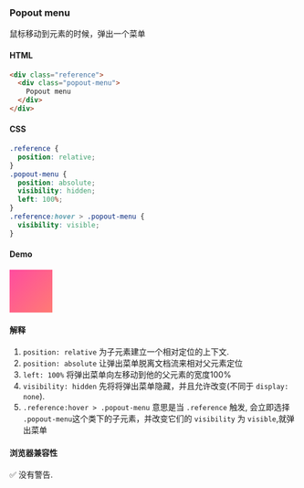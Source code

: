 ### Popout menu

鼠标移动到元素的时候，弹出一个菜单

#### HTML

```html
<div class="reference">
  <div class="popout-menu">
    Popout menu
  </div>
</div>
```

#### CSS

```css
.reference {
  position: relative;
}
.popout-menu {
  position: absolute;
  visibility: hidden;
  left: 100%;
}
.reference:hover > .popout-menu {
  visibility: visible;
}
```

#### Demo

<div class="snippet-demo">
  <div class="snippet-demo__reference">
    <div class="snippet-demo__popout-menu">
      Popout menu
    </div>
  </div>
</div>

<style>
.snippet-demo__reference {
  background: linear-gradient(135deg, #ff4c9f, #ff7b74);
  height: 75px;
  width: 75px;
  position: relative;
  will-change: transform;
}
.snippet-demo__popout-menu {
  position: absolute;
  visibility: hidden;
  left: 100%;
  background: #333;
  color: white;
  font-size: 0.9rem;
  padding: 0.4rem 0.8rem;
  width: 100px;
  text-align: center;
}
.snippet-demo__reference:hover > .snippet-demo__popout-menu {
  visibility: visible;
}
</style>

#### 解释

1. `position: relative` 为子元素建立一个相对定位的上下文.
2. `position: absolute` 让弹出菜单脱离文档流来相对父元素定位
3. `left: 100%` 将弹出菜单向左移动到他的父元素的宽度100%
4. `visibility: hidden` 先将将弹出菜单隐藏，并且允许改变(不同于 `display: none`).
5. `.reference:hover > .popout-menu` 意思是当 `.reference` 触发, 会立即选择 `.popout-menu`这个类下的子元素，并改变它们的 `visibility` 为 `visible`,就弹出菜单 

#### 浏览器兼容性

<span class="snippet__support-note">✅ 没有警告.</span>

<!-- tags: interactivity -->
